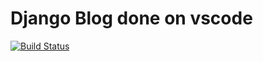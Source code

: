 # Django Blog done on vscode

[![Build Status](https://travis-ci.org/Sonnerz/django-blog-vscode.svg?branch=master)](https://travis-ci.org/Sonnerz/django-blog-vscode)